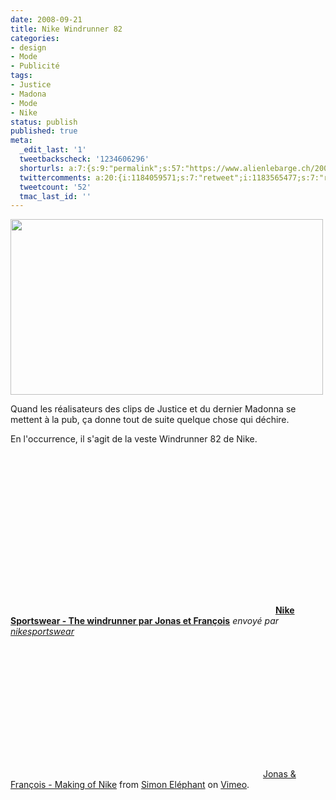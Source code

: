 ```yaml
---
date: 2008-09-21
title: Nike Windrunner 82
categories:
- design
- Mode
- Publicité
tags:
- Justice
- Madona
- Mode
- Nike
status: publish
published: true
meta:
  _edit_last: '1'
  tweetbackscheck: '1234606296'
  shorturls: a:7:{s:9:"permalink";s:57:"https://www.alienlebarge.ch/2008/09/21/nike-windrunner-82/";s:7:"tinyurl";s:25:"https://tinyurl.com/bj3xdm";s:4:"isgd";s:17:"https://is.gd/ikeL";s:5:"bitly";s:18:"https://bit.ly/9hf4";s:5:"snipr";s:22:"https://snipr.com/b9xek";s:5:"snurl";s:22:"https://snurl.com/b9xek";s:7:"snipurl";s:24:"https://snipurl.com/b9xek";}
  twittercomments: a:20:{i:1184059571;s:7:"retweet";i:1183565477;s:7:"retweet";i:1183564262;s:7:"retweet";i:1179084292;s:7:"retweet";i:1177889825;s:7:"retweet";i:1176727371;s:7:"retweet";i:1176454040;s:7:"retweet";i:1176399702;s:7:"retweet";i:1176171343;s:7:"retweet";i:1176161922;s:7:"retweet";i:1176153689;s:7:"retweet";i:1176147697;s:7:"retweet";i:1176131718;s:7:"retweet";i:1176121272;s:7:"retweet";i:1176120967;s:7:"retweet";i:1176118780;s:7:"retweet";i:1176073327;s:7:"retweet";i:1175959402;s:7:"retweet";i:1175954362;s:7:"retweet";i:1175952567;s:7:"retweet";}
  tweetcount: '52'
  tmac_last_id: ''
---
```

<a href="https://dlgjp9x71cipk.cloudfront.net/2008/09/nike.png"><img class="alignnone size-medium wp-image-620" title="Nike" src="https://dlgjp9x71cipk.cloudfront.net/2008/09/nike.png" alt="" width="500" height="281" /></a>

Quand les réalisateurs des clips de Justice et du dernier Madonna se mettent à la pub, ça donne tout de suite quelque chose qui déchire.

En l'occurrence, il s'agit de la veste Windrunner 82 de Nike.

<!--more-->
<div><object classid="clsid:d27cdb6e-ae6d-11cf-96b8-444553540000" width="420" height="257" codebase="https://download.macromedia.com/pub/shockwave/cabs/flash/swflash.cab#version=6,0,40,0"><param name="allowFullScreen" value="true" /><param name="allowScriptAccess" value="always" /><param name="src" value="https://www.dailymotion.com/swf/k3ENAekOjmyYPnJaxm&amp;defaultSubtitle=&amp;related=0" /><embed type="application/x-shockwave-flash" width="420" height="257" src="https://www.dailymotion.com/swf/k3ENAekOjmyYPnJaxm&amp;defaultSubtitle=&amp;related=0" allowscriptaccess="always" allowfullscreen="true"></embed></object>
<strong><a href="https://www.dailymotion.com/video/x6eqj8_nike-sportswear-the-windrunner-par_news">Nike Sportswear -  The windrunner par Jonas et François</a></strong>
<em>envoyé par <a href="https://www.dailymotion.com/nikesportswear">nikesportswear</a></em></div>
<object classid="clsid:d27cdb6e-ae6d-11cf-96b8-444553540000" width="400" height="225" codebase="https://download.macromedia.com/pub/shockwave/cabs/flash/swflash.cab#version=6,0,40,0"><param name="allowfullscreen" value="true" /><param name="allowscriptaccess" value="always" /><param name="src" value="https://vimeo.com/moogaloop.swf?clip_id=1393362&amp;server=vimeo.com&amp;show_title=1&amp;show_byline=1&amp;show_portrait=0&amp;color=&amp;fullscreen=1" /><embed type="application/x-shockwave-flash" width="400" height="225" src="https://vimeo.com/moogaloop.swf?clip_id=1393362&amp;server=vimeo.com&amp;show_title=1&amp;show_byline=1&amp;show_portrait=0&amp;color=&amp;fullscreen=1" allowscriptaccess="always" allowfullscreen="true"></embed></object>
<a href="https://vimeo.com/1393362?pg=embed&amp;sec=1393362">Jonas &amp; François - Making of Nike</a> from <a href="https://vimeo.com/simonelephant?pg=embed&amp;sec=1393362">Simon Eléphant</a> on <a href="https://vimeo.com?pg=embed&amp;sec=1393362">Vimeo</a>.
